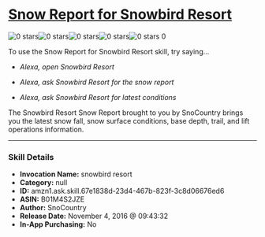 # [Snow Report for Snowbird Resort](http://alexa.amazon.com/#skills/amzn1.ask.skill.67e1838d-23d4-467b-823f-3c8d06676ed6)
![0 stars](../../images/ic_star_border_black_18dp_1x.png)![0 stars](../../images/ic_star_border_black_18dp_1x.png)![0 stars](../../images/ic_star_border_black_18dp_1x.png)![0 stars](../../images/ic_star_border_black_18dp_1x.png)![0 stars](../../images/ic_star_border_black_18dp_1x.png) 0

To use the Snow Report for Snowbird Resort skill, try saying...

* *Alexa, open Snowbird Resort*

* *Alexa, ask Snowbird Resort for the snow report*

* *Alexa, ask Snowbird Resort for latest conditions*

The Snowbird Resort Snow Report brought to you by SnoCountry brings you the latest snow fall, snow surface conditions,  base depth, trail, and lift operations information.

***

### Skill Details

* **Invocation Name:** snowbird resort
* **Category:** null
* **ID:** amzn1.ask.skill.67e1838d-23d4-467b-823f-3c8d06676ed6
* **ASIN:** B01M4S2JZE
* **Author:** SnoCountry
* **Release Date:** November 4, 2016 @ 09:43:32
* **In-App Purchasing:** No
